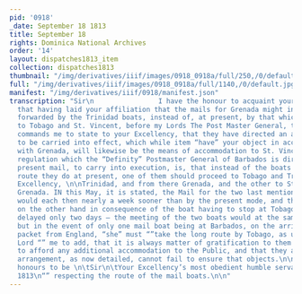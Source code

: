 ```yaml
---
pid: '0918'
_date: September 18 1813
title: September 18
rights: Dominica National Archives
order: '14'
layout: dispatches1813_item
collection: dispatches1813
thumbnail: "/img/derivatives/iiif/images/0918_0918a/full/250,/0/default.jpg"
full: "/img/derivatives/iiif/images/0918_0918a/full/1140,/0/default.jpg"
manifest: "/img/derivatives/iiif/0918/manifest.json"
transcription: "Sir\n                I have the honour to acquaint your Excellency,
  that having laid your affiliation that the mails for Grenada might in future be
  forwarded by the Trinidad boats, instead of, at present, by that which proceeds
  to Tobago and St. Vincent, before my Lords The Post Master General, their Lordship
  commands me to state to your Excellency, that they have directed an arrangement
  to be carried into effect, which while item “have” your object in accelerating communication
  with Grenada, will likewise be the means of accommodation to St. Vincent.\n                The
  regulation which the “Definity” Postmaster General of Barbados is directed, by the
  present mail, to carry into execution, is, that instead of the boats taking the
  route they do at present, one of them should proceed to Tobago and Trinidad.\n\nHis
  Excellency, \n\nTrinidad, and from there Grenada, and the other to St. Vincent and
  Grenada. IN this May, it is stated, the Mail for the two last mentioned islands
  would each then nearly a week sooner than by the present mode, and those for Trinidad
  on the other hand in consequence of the boat having to stop at Tobago, would be
  delayed only two days – the meeting of the two boats would at the same time be expedited
  but in the event of only one mail boat being at Barbados, on the arrival of the
  packet from England, “she” must “”take the long route by Tobago, as usual.\n\t\tMy
  Lord “” me to add, that it is always matter of gratification to them to be able
  to afford any additional accommodation to the Public, and that they apprehend the
  arrangement, as now detailed, cannot fail to ensure that objects.\n\nI have the
  honours to be \n\tSir\n\tYour Excellency’s most obedient humble servant.\n18 September
  1813\n“” respecting the route of the mail boats.\n\n"
---
```


